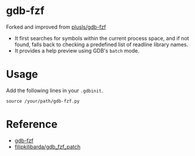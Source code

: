 # gdb-fzf

Forked and improved from [plusls/gdb-fzf](https://github.com/plusls/gdb-fzf/blob/main/gdb-fzf.py)

- It first searches for symbols within the current process space, and if not
found, falls back to checking a predefined list of readline library names.
- It provides a help preview using GDB's `batch` mode.

# Usage

Add the following lines in your `.gdbinit`.
```gdb
source /your/path/gdb-fzf.py
```

# Reference

- [gdb-fzf](https://github.com/plusls/gdb-fzf)
- [filipkilibarda/gdb_fzf_patch](https://github.com/filipkilibarda/gdb_fzf_patch)
